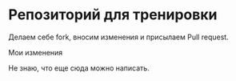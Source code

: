 # Репозиторий для тренировки

Делаем себе fork, вносим изменения и присылаем Pull request.

Мои изменения

Не знаю, что еще сюда можно написать.